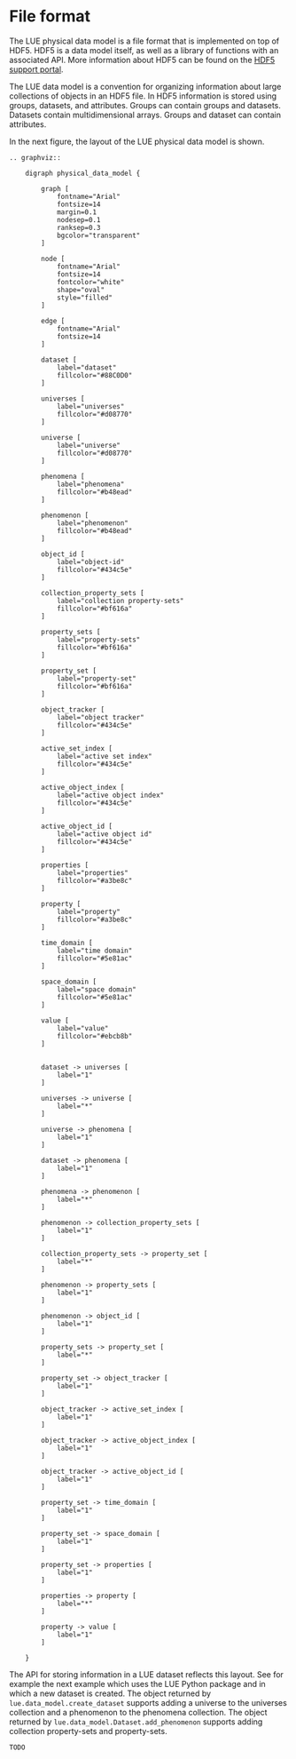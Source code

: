 # File format

The LUE physical data model is a file format that is implemented on top of HDF5. HDF5 is a data model itself,
as well as a library of functions with an associated API. More information about HDF5 can be found on the
[HDF5 support portal](https://portal.hdfgroup.org/display/HDF5/HDF5).

The LUE data model is a convention for organizing information about large collections of objects in an HDF5
file. In HDF5 information is stored using groups, datasets, and attributes. Groups can contain groups and
datasets. Datasets contain multidimensional arrays. Groups and dataset can contain attributes.

In the next figure, the layout of the LUE physical data model is
shown.

```{eval-rst}
.. graphviz::

    digraph physical_data_model {

        graph [
            fontname="Arial"
            fontsize=14
            margin=0.1
            nodesep=0.1
            ranksep=0.3
            bgcolor="transparent"
        ]

        node [
            fontname="Arial"
            fontsize=14
            fontcolor="white"
            shape="oval"
            style="filled"
        ]

        edge [
            fontname="Arial"
            fontsize=14
        ]

        dataset [
            label="dataset"
            fillcolor="#88C0D0"
        ]

        universes [
            label="universes"
            fillcolor="#d08770"
        ]

        universe [
            label="universe"
            fillcolor="#d08770"
        ]

        phenomena [
            label="phenomena"
            fillcolor="#b48ead"
        ]

        phenomenon [
            label="phenomenon"
            fillcolor="#b48ead"
        ]

        object_id [
            label="object-id"
            fillcolor="#434c5e"
        ]

        collection_property_sets [
            label="collection property-sets"
            fillcolor="#bf616a"
        ]

        property_sets [
            label="property-sets"
            fillcolor="#bf616a"
        ]

        property_set [
            label="property-set"
            fillcolor="#bf616a"
        ]

        object_tracker [
            label="object tracker"
            fillcolor="#434c5e"
        ]

        active_set_index [
            label="active set index"
            fillcolor="#434c5e"
        ]

        active_object_index [
            label="active object index"
            fillcolor="#434c5e"
        ]

        active_object_id [
            label="active object id"
            fillcolor="#434c5e"
        ]

        properties [
            label="properties"
            fillcolor="#a3be8c"
        ]

        property [
            label="property"
            fillcolor="#a3be8c"
        ]

        time_domain [
            label="time domain"
            fillcolor="#5e81ac"
        ]

        space_domain [
            label="space domain"
            fillcolor="#5e81ac"
        ]

        value [
            label="value"
            fillcolor="#ebcb8b"
        ]


        dataset -> universes [
            label="1"
        ]

        universes -> universe [
            label="*"
        ]

        universe -> phenomena [
            label="1"
        ]

        dataset -> phenomena [
            label="1"
        ]

        phenomena -> phenomenon [
            label="*"
        ]

        phenomenon -> collection_property_sets [
            label="1"
        ]

        collection_property_sets -> property_set [
            label="*"
        ]

        phenomenon -> property_sets [
            label="1"
        ]

        phenomenon -> object_id [
            label="1"
        ]

        property_sets -> property_set [
            label="*"
        ]

        property_set -> object_tracker [
            label="1"
        ]

        object_tracker -> active_set_index [
            label="1"
        ]

        object_tracker -> active_object_index [
            label="1"
        ]

        object_tracker -> active_object_id [
            label="1"
        ]

        property_set -> time_domain [
            label="1"
        ]

        property_set -> space_domain [
            label="1"
        ]

        property_set -> properties [
            label="1"
        ]

        properties -> property [
            label="*"
        ]

        property -> value [
            label="1"
        ]

    }
```

The API for storing information in a LUE dataset reflects this layout. See for example the next example which
uses the LUE Python package and in which a new dataset is created. The object returned by
`lue.data_model.create_dataset` supports adding a universe to the universes collection and a phenomenon to the
phenomena collection. The object returned by `lue.data_model.Dataset.add_phenomenon` supports adding
collection property-sets and property-sets.

```python
TODO
```
